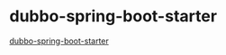dubbo-spring-boot-starter
===================================

[dubbo-spring-boot-starter](https://github.com/alibaba/dubbo-spring-boot-starter)
